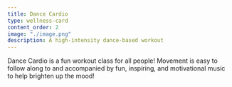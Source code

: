 ```yaml
---
title: Dance Cardio
type: wellness-card
content_order: 2
image: "./image.png"
description: A high-intensity dance-based workout
---
```

Dance Cardio is a fun workout class for all people! Movement is easy to follow along to and accompanied by fun, inspiring, and motivational music to help brighten up the mood!